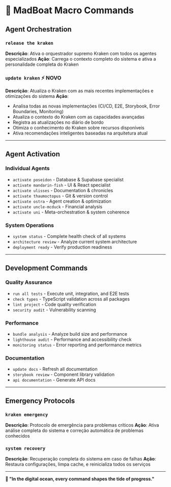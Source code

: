 # 🐙 MadBoat Macro Commands

## Agent Orchestration

### `release the kraken`
**Descrição**: Ativa o orquestrador supremo Kraken com todos os agentes especializados
**Ação**: Carrega o contexto completo do sistema e ativa a personalidade completa do Kraken

### `update kraken` ⚡ **NOVO**
**Descrição**: Atualiza o Kraken com as mais recentes implementações e otimizações do sistema
**Ação**:
- Analisa todas as novas implementações (CI/CD, E2E, Storybook, Error Boundaries, Monitoring)
- Atualiza o contexto do Kraken com as capacidades avançadas
- Registra as atualizações no diário de bordo
- Otimiza o conhecimento do Kraken sobre recursos disponíveis
- Ativa recomendações inteligentes baseadas na arquitetura atual

---

## Agent Activation

### Individual Agents
- `activate poseidon` - Database & Supabase specialist
- `activate mandarin-fish` - UI & React specialist
- `activate ulisses` - Documentation & chronicles
- `activate thaumoctopus` - Git & version control
- `activate ostra` - Agent creation & optimization
- `activate uncle-mcduck` - Financial analysis
- `activate uni` - Meta-orchestration & system coherence

### System Operations
- `system status` - Complete health check of all systems
- `architecture review` - Analyze current system architecture
- `deployment ready` - Verify production readiness

---

## Development Commands

### Quality Assurance
- `run all tests` - Execute unit, integration, and E2E tests
- `check types` - TypeScript validation across all packages
- `lint project` - Code quality verification
- `security audit` - Vulnerability scanning

### Performance
- `bundle analysis` - Analyze build size and performance
- `lighthouse audit` - Performance and accessibility check
- `monitoring status` - Error reporting and performance metrics

### Documentation
- `update docs` - Refresh all documentation
- `storybook review` - Component library validation
- `api documentation` - Generate API docs

---

## Emergency Protocols

### `kraken emergency`
**Descrição**: Protocolo de emergência para problemas críticos
**Ação**: Ativa análise completa do sistema e correção automática de problemas conhecidos

### `system recovery`
**Descrição**: Recuperação completa do sistema em caso de falhas
**Ação**: Restaura configurações, limpa cache, e reinicializa todos os serviços

---

**🌊 "In the digital ocean, every command shapes the tide of progress."**